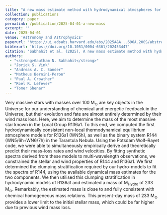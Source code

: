 ```yaml
---
title: "A new mass estimate method with hydrodynamical atmospheres for very massive WNh stars"
collection: publications
category: paper
permalink: /publication/2025-04-01-a-new-mass
excerpt: ''
date: 2025-04-01
venue: 'Astronomy and Astrophysics'
paperurl: 'https://ui.adsabs.harvard.edu/abs/2025A&A...696A.200S/abstract'
bibtexurl: 'https://doi.org/10.1051/0004-6361/202453447'
citation: 'Sabhahit et al. (2025), A new mass estimate method with hydrodynamical atmospheres for very massive WNh stars, Astronomy and Astrophysics'
authors:
  - "<strong>Gautham N. Sabhahit</strong>"
  - "Jorick S. Vink"
  - "Andreas A. C. Sander"
  - "Matheus Bernini-Peron"
  - "Paul A. Crowther"
  - "Roel R. Lefever"
  - "Tomer Shenar"
---
```

Very massive stars with masses over 100 M<SUB>⊙</SUB> are key objects in the Universe for our understanding of chemical and energetic feedback in the Universe, but their evolution and fate are almost entirely determined by their wind mass loss. Here, we aim to determine the mass of the most massive star known in the Local Group R136a1. To this end, we computed the first hydrodynamically consistent non-local thermodynamical equilibrium atmosphere models for R136a1 (WN5h), as well as the binary system R144 (WN5/6h+WN6/7h) in the Tarantula Nebula. Using the Potsdam Wolf–Rayet code, we were able to simultaneously empirically derive and theoretically predict their mass-loss rates and wind velocities. By fitting synthetic spectra derived from these models to multi-wavelength observations, we constrained the stellar and wind properties of R144 and R136a1. We first determined the clumping stratification required by our hydro-models to fit the spectra of R144, using the available dynamical mass estimates for the two components. We then utilised this clumping stratification in hydrodynamic models of R136a1 and estimated a mass of M<SUB>Hydro</SUB> of 233 M<SUB>⊙</SUB>. Remarkably, the estimated mass is close to and fully consistent with chemical homogeneous mass relations. This present-day mass of 233 M<SUB>⊙</SUB> provides a lower limit to the initial stellar mass, which could be far higher due to previous wind mass loss.
